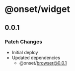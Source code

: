 # @onset/widget

## 0.0.1

### Patch Changes

- Initial deploy
- Updated dependencies
  - @onset/browser@0.0.1
